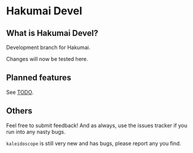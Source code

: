 # Hakumai Devel

## What is Hakumai Devel?
Development branch for Hakumai.

Changes will now be tested here.

## Planned features
See [TODO](https://github.com/SkyCorp/Hakumai/blob/master/TODO).

## Others

Feel free to submit feedback! And as always, use the issues tracker if you run into any nasty bugs.

`kaleidoscope` is still very new and has bugs, please report any you find.
